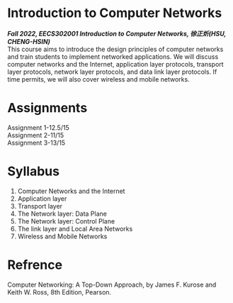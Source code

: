 # Introduction to Computer Networks<br/>
***Fall 2022, EECS302001 Introduction to Computer Networks, 徐正炘(HSU, CHENG-HSIN)***<br/>
This course aims to introduce the design principles of computer networks and train students to implement networked applications. We will discuss computer networks and the Internet,
application layer protocols, transport layer protocols, network layer protocols, and data link layer protocols. If time permits, we will also cover wireless and mobile networks.

# Assignments
Assignment 1-12.5/15 <br/>
Assignment 2-11/15 <br/>
Assignment 3-13/15 <br/>

# Syllabus
1. Computer Networks and the Internet
2. Application layer
3. Transport layer
4. The Network layer: Data Plane
5. The Network layer: Control Plane
6. The link layer and Local Area Networks
7. Wireless and Mobile Networks

# Refrence
Computer Networking: A Top-Down Approach, by James F. Kurose and Keith W. Ross, 8th Edition, Pearson.
